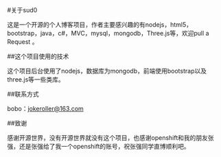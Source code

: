 #关于sud0

这是一个开源的个人博客项目，作者主要感兴趣的有nodejs，html5，bootstrap，java，c#，MVC，mysql，mongodb，Three.js等，欢迎pull a Request 。

##这个项目使用的技术

这个项目后台使用了nodejs，数据库为mongodb，前端使用bootstrap以及three.js等一些类库。

##联系方式

bobo：jokeroller@163.com

##致谢

感谢开源世界，没有开源世界就没有这个项目，也感谢openshift和我的朋友张强，还是张强给了我一个openshift的账号，祝张强同学直博顺利吧。
